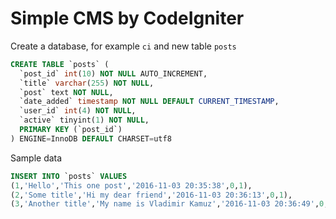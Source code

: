 # Simple CMS by CodeIgniter

Create a database, for example `ci` and new table `posts`

```sql
CREATE TABLE `posts` (
  `post_id` int(10) NOT NULL AUTO_INCREMENT,
  `title` varchar(255) NOT NULL,
  `post` text NOT NULL,
  `date_added` timestamp NOT NULL DEFAULT CURRENT_TIMESTAMP,
  `user_id` int(4) NOT NULL,
  `active` tinyint(1) NOT NULL,
  PRIMARY KEY (`post_id`)
) ENGINE=InnoDB DEFAULT CHARSET=utf8
```

Sample data

```sql
INSERT INTO `posts` VALUES
(1,'Hello','This one post','2016-11-03 20:35:38',0,1),
(2,'Some title','Hi my dear friend','2016-11-03 20:36:13',0,1),
(3,'Another title','My name is Vladimir Kamuz','2016-11-03 20:36:49',0,0);
```